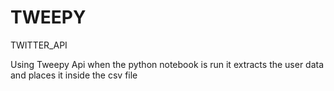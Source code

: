 # TWEEPY
TWITTER_API

Using Tweepy Api when the python notebook is run it extracts the user data and places it inside the csv file
